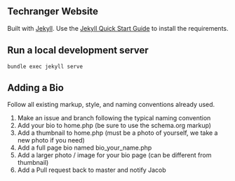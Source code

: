 ## Techranger Website

Built with [Jekyll](https://jekyllrb.com/).  Use the [Jekyll Quick Start Guide](https://jekyllrb.com/docs/quickstart/) to install the requirements.

## Run a local development server

`bundle exec jekyll serve`

## Adding a Bio

Follow all existing markup, style, and naming conventions already used.

1. Make an issue and branch following the typical naming convention
2. Add your bio to home.php (be sure to use the schema.org markup)
3. Add a thumbnail to home.php (must be a photo of yourself, we take a new photo if you need)
4. Add a full page bio named bio_your_name.php
5. Add a larger photo / image for your bio page (can be different from thumbnail)
6. Add a Pull request back to master and notify Jacob
